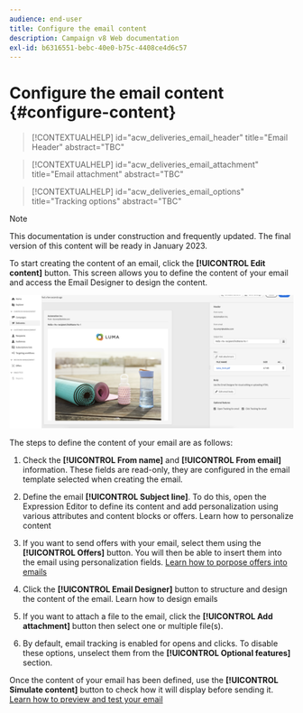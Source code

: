 ```yaml
---
audience: end-user
title: Configure the email content
description: Campaign v8 Web documentation
exl-id: b6316551-bebc-40e0-b75c-4408ce4d6c57
---
```

# Configure the email content {#configure-content}

>[!CONTEXTUALHELP]
>id="acw_deliveries_email_header"
>title="Email Header"
>abstract="TBC"

>[!CONTEXTUALHELP]
>id="acw_deliveries_email_attachment"
>title="Email attachment"
>abstract="TBC"

>[!CONTEXTUALHELP]
>id="acw_deliveries_email_options"
>title="Tracking options"
>abstract="TBC"

>[!NOTE]
>
>This documentation is under construction and frequently updated. The final version of this content will be ready in January 2023.

To start creating the content of an email, click the **[!UICONTROL Edit content]** button. This screen allows you to define the content of your email and access the Email Designer to design the content.

![](assets/content-dashboard.png)

The steps to define the content of your email are as follows:

1. Check the **[!UICONTROL From name]** and **[!UICONTROL From email]** information. These fields are read-only, they are configured in the email template selected when creating the email.

1. Define the email **[!UICONTROL Subject line]**. To do this, open the Expression Editor to define its content and add personalization using various attributes and content blocks or offers. Learn how to personalize content

1. If you want to send offers with your email, select them using the **[!UICONTROL Offers]** button. You will then be able to insert them into the email using personalization fields. [Learn how to porpose offers into emails](offers.md)

1. Click the **[!UICONTROL Email Designer]** button to structure and design the content of the email. Learn how to design emails

1. If you want to attach a file to the email, click the **[!UICONTROL Add attachment]** button then select one or multiple file(s).

    <!--limitation on size + number of files?-->

1. By default, email tracking is enabled for opens and clicks. To disable these options, unselect them from the **[!UICONTROL Optional features]** section.

Once the content of your email has been defined, use the **[!UICONTROL Simulate content]** button to check how it will display before sending it. [Learn how to preview and test your email](../preview-test/preview-test.md)

<!-- show screenshot showing an email fully configured + highlight the simulate content button-->
